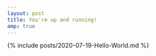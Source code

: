 ```yaml
---
layout: post
title: You're up and running!
amp: true
---
```

{% include posts/2020-07-19-Hello-World.md %}
